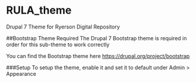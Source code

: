 RULA_theme
==========

Drupal 7 Theme for Ryerson Digital Repository


##Bootstrap Theme Required
The Drupal 7 Bootstrap theme is required in order for this sub-theme to work correctly

You can find the Bootstrap theme here https://drupal.org/project/bootstrap

###Setup
To setup the theme, enable it and set it to default under Admin > Appearance
